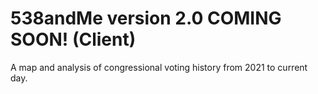 # 538andMe version 2.0 COMING SOON! (Client)
A map and analysis of congressional voting history from 2021 to current day.

